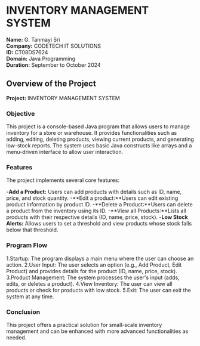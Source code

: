 # INVENTORY MANAGEMENT SYSTEM

**Name:** G. Tanmayi Sri  
**Company:** CODETECH IT SOLUTIONS  
**ID:** CT08DS7624  
**Domain:** Java Programming  
**Duration:** September to October 2024  

## Overview of the Project

**Project:** INVENTORY MANAGEMENT SYSTEM

### Objective

This project is a console-based Java program that allows users to manage inventory for a store or warehouse. It provides functionalities such as adding, editing, deleting products, viewing current products, and generating low-stock reports. The system uses basic Java constructs like arrays and a menu-driven interface to allow user interaction.

### Features

The project implements several core features:

-**Add a Product:** Users can add products with details such as ID, name, price, and stock quantity.
-**Edit a product:**Users can edit existing product information by product ID.
-**Delete a Product:**Users can delete a product from the inventory using its ID.
-**View all Products:**Lists all products with their respective details (ID, name, price, stock).
-**Low Stock Alerts:** Allows users to set a threshold and view products whose stock falls below that threshold.

### Program Flow

1.Startup: The program displays a main menu where the user can choose an action.
2.User Input: The user selects an option (e.g., Add Product, Edit Product) and provides details for the product (ID, name, price, stock).
3.Product Management: The system processes the user's input (adds, edits, or deletes a product).
4.View Inventory: The user can view all products or check for products with low stock.
5.Exit: The user can exit the system at any time.


### Conclusion

This project offers a practical solution for small-scale inventory management and can be enhanced with more advanced functionalities as needed.

